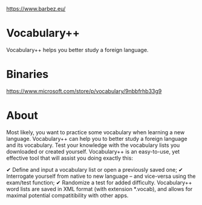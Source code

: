 https://www.barbez.eu/

# Vocabulary++
Vocabulary++ helps you better study a foreign language.

# Binaries
https://www.microsoft.com/store/p/vocabulary/9nbbfrhb33g9

# About

Most likely, you want to practice some vocabulary when learning a new language. Vocabulary++ can help you to better study a foreign language and its vocabulary. Test your knowledge with the vocabulary lists you downloaded or created yourself. Vocabulary++ is an easy-to-use, yet effective tool that will assist you doing exactly this: 

✔ Define and input a vocabulary list or open a previously saved one; 
✔ Interrogate yourself from native to new language – and vice-versa using the exam/test function; 
✔ Randomize a test for added difficulty. Vocabulary++ word lists are saved in XML format (with extension *.vocab), and allows for maximal potential compatitibility with other apps. 
